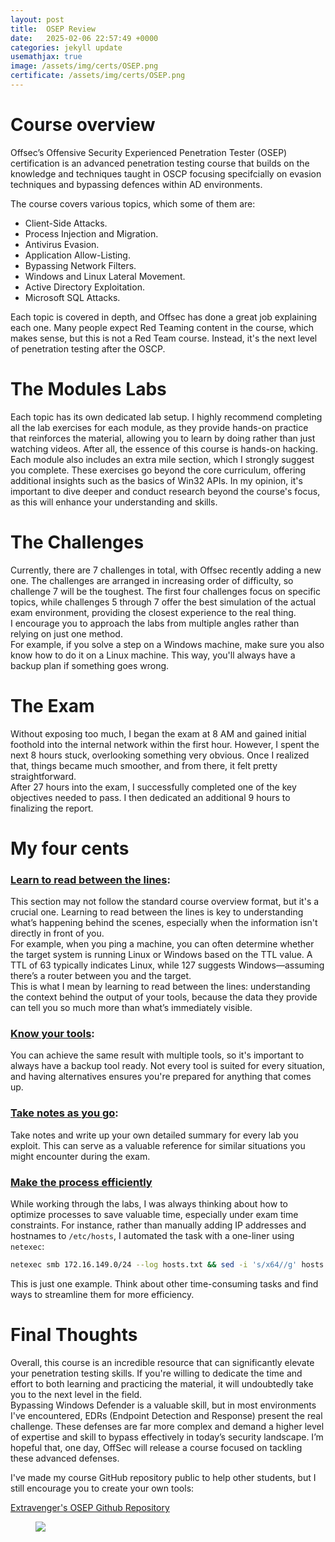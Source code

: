 ```yaml
---
layout: post
title:  OSEP Review
date:   2025-02-06 22:57:49 +0000
categories: jekyll update
usemathjax: true
image: /assets/img/certs/OSEP.png
certificate: /assets/img/certs/OSEP.png
---
```


# Course overview

Offsec’s Offensive Security Experienced Penetration Tester (OSEP) certification is an advanced penetration testing course that builds on the knowledge and techniques taught in OSCP focusing specifcially on evasion techniques and bypassing defences within AD environments.

The course covers various topics, which some of them are:

- Client-Side Attacks.
- Process Injection and Migration.
- Antivirus Evasion.
- Application Allow-Listing.
- Bypassing Network Filters.
- Windows and Linux Lateral Movement.
- Active Directory Exploitation.
- Microsoft SQL Attacks.

Each topic is covered in depth, and Offsec has done a great job explaining each one.
Many people expect Red Teaming content in the course, which makes sense, but this is not a Red Team course. Instead, it's the next level of penetration testing after the OSCP.

# The Modules Labs

Each topic has its own dedicated lab setup. I highly recommend completing all the lab exercises for each module, as they provide hands-on practice that reinforces the material, allowing you to learn by doing rather than just watching videos. After all, the essence of this course is hands-on hacking.<br>
Each module also includes an extra mile section, which I strongly suggest you complete. These exercises go beyond the core curriculum, offering additional insights such as the basics of Win32 APIs. In my opinion, it's important to dive deeper and conduct research beyond the course's focus, as this will enhance your understanding and skills.

# The Challenges

Currently, there are 7 challenges in total, with Offsec recently adding a new one. The challenges are arranged in increasing order of difficulty, so challenge 7 will be the toughest. The first four challenges focus on specific topics, while challenges 5 through 7 offer the best simulation of the actual exam environment, providing the closest experience to the real thing.<br>
I encourage you to approach the labs from multiple angles rather than relying on just one method.<br>For example, if you solve a step on a Windows machine, make sure you also know how to do it on a Linux machine. This way, you'll always have a backup plan if something goes wrong.

# The Exam

Without exposing too much, I began the exam at 8 AM and gained initial foothold into the internal network within the first hour. However, I spent the next 8 hours stuck, overlooking something very obvious. Once I realized that, things became much smoother, and from there, it felt pretty straightforward.<br>
After 27 hours into the exam, I successfully completed one of the key objectives needed to pass. I then dedicated an additional 9 hours to finalizing the report.

# My four cents

### <u>Learn to read between the lines</u>:

This section may not follow the standard course overview format, but it's a crucial one.
Learning to read between the lines is key to understanding what’s happening behind the scenes, especially when the information isn't directly in front of you.<br>For example, when you ping a machine, you can often determine whether the target system is running Linux or Windows based on the TTL value. A TTL of 63 typically indicates Linux, while 127 suggests Windows—assuming there’s a router between you and the target.<br>
This is what I mean by learning to read between the lines: understanding the context behind the output of your tools, because the data they provide can tell you so much more than what’s immediately visible.

### <u>Know your tools</u>:

You can achieve the same result with multiple tools, so it's important to always have a backup tool ready. Not every tool is suited for every situation, and having alternatives ensures you're prepared for anything that comes up.

### <u>Take notes as you go</u>:

Take notes and write up your own detailed summary for every lab you exploit. This can serve as a valuable reference for similar situations you might encounter during the exam.

### <u>Make the process efficiently</u>

While working through the labs, I was always thinking about how to optimize processes to save valuable time, especially under exam time constraints. For instance, rather than manually adding IP addresses and hostnames to `/etc/hosts`, I automated the task with a one-liner using `netexec`:

```bash
netexec smb 172.16.149.0/24 --log hosts.txt && sed -i 's/x64//g' hosts.txt && cat hosts.txt | awk '{print $9,$11,$11"."$21}' | sed 's/(domain://g' | sed 's/)//g' | uniq | sort -u | tr '[:upper:]' '[:lower:]' | sudo tee -a /etc/hosts
```

This is just one example. Think about other time-consuming tasks and find ways to streamline them for more efficiency.

# Final Thoughts

Overall, this course is an incredible resource that can significantly elevate your penetration testing skills. If you're willing to dedicate the time and effort to both learning and practicing the material, it will undoubtedly take you to the next level in the field.<br>
Bypassing Windows Defender is a valuable skill, but in most environments I've encountered, EDRs (Endpoint Detection and Response) present the real challenge. These defenses are far more complex and demand a higher level of expertise and skill to bypass effectively in today’s security landscape. I’m hopeful that, one day, OffSec will release a course focused on tackling these advanced defenses.

I've made my course GitHub repository public to help other students, but I still encourage you to create your own tools:

[Extravenger's OSEP Github Repository][OSEP-github]

<figure>
<img src="{{ page.certificate }}">
</figure>

[OSEP-github]: https://github.com/Extravenger/OSEPlayground